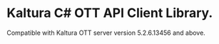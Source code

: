 # Kaltura C# OTT API Client Library.
Compatible with Kaltura OTT server version 5.2.6.13456 and above.
